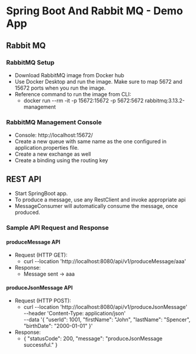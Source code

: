 # Spring Boot And Rabbit MQ - Demo App

## Rabbit MQ

### RabbitMQ Setup
* Download RabbitMQ image from Docker hub
* Use Docker Desktop and run the image. Make sure to map 5672 and 15672 ports when you run the image.
* Reference command to run the image from CLI: 
  * docker run --rm -it -p 15672:15672 -p 5672:5672 rabbitmq:3.13.2-management


### RabbitMQ Management Console
* Console: http://localhost:15672/
* Create a new queue with same name as the one configured in application.properties file.
* Create a new exchange as well
* Create a binding using the routing key

## REST API
* Start SpringBoot app.
* To produce a message, use any RestClient and invoke appropriate api
* MessageConsumer will automatically consume the message, once produced.

### Sample API Request and Response
#### produceMessage API
* Request (HTTP GET): 
  * curl --location 'http://localhost:8080/api/v1/produceMessage/aaa'
* Response:
  * Message sent -> aaa
#### produceJsonMessage API
* Request (HTTP POST):
  * curl --location 'http://localhost:8080/api/v1/produceJsonMessage' \
    --header 'Content-Type: application/json' \
    --data '{
    "userId": 1001,
    "firstName": "John",
    "lastName": "Spencer",
    "birthDate": "2000-01-01"
    }'
* Response:
  * {
    "statusCode": 200,
    "message": "produceJsonMessage successful."
    } 